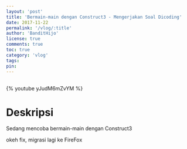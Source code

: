 ```yaml
---
layout: 'post'
title: 'Bermain-main dengan Construct3 - Mengerjakan Soal Dicoding'
date: 2017-11-22
permalink: '/vlog/:title'
author: 'BanditHijo'
license: true
comments: true
toc: true
category: 'vlog'
tags:
pin:
---
```


<div style="margin-top:30px;"></div>

{% youtube yJudM6mZvYM %}

# Deskripsi

Sedang mencoba bermain-main dengan Construct3

okeh fix, migrasi lagi ke FireFox
